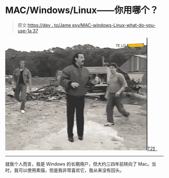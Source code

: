 # MAC/Windows/Linux——你用哪个？

> 原文:[https://dev . to/Jame esy/MAC-windows-Linux-what-do-you-use-1a 37](https://dev.to/jameesy/mac-windows-linux-which-do-you-use-1a37)

[![fight](img/b5c4a0b54a32fefda1c02b7985ebed0e.png)T2】](https://i.giphy.com/media/e37RbTLYjfc1q/giphy.gif)

* * *

就我个人而言，我是 Windows 的长期用户，但大约三四年前转向了 Mac。当时，我可以使用素描，但是我非常喜欢它，我从来没有回头。